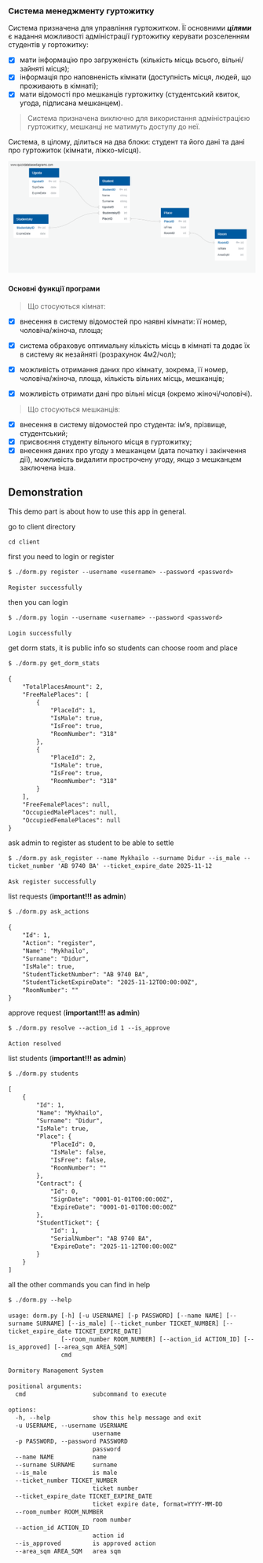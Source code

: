 ### Система менеджменту гуртожитку

Система призначена для управління гуртожитком. Її основними ***цілями*** є надання можливості адміністрації гуртожитку керувати розселенням студентів у гортожитку:

- [x] мати інформацію про загруженість (кількість місць всього, вільні/зайняті місця); 
- [x] інформація про наповненість кімнати (доступність місця, людей, що проживають в кімнаті); 
- [x] мати відомості про мешканців гуртожитку (студентський квиток, угода, підписана мешканцем).

> Система призначена виключно для використання адміністрацією гуртожитку, мешканці не матимуть доступу до неї.

Система, в цілому, ділиться на два блоки: студент та його дані та дані про гуртожиток (кімнати, ліжко-місця).

![img](img/diagram.png)

#### Основні функції програми

> Що стосуються кімнат:
- [x] внесення в систему відомостей про наявні кімнати: її номер, чоловіча/жіноча, площа;
- [x] система обраховує оптимальну кількість місць в кімнаті та додає їх в систему як незайняті (розрахунок 4м2/чол);
- [x] можливість отримання даних про кімнату, зокрема, її номер, чоловіча/жіноча, площа, кількість вільних місць, мешканців;
- [x] можливість отримати дані про вільні місця (окремо жіночі/чоловічі).


> Що стосуються мешканців:
- [x] внесення в систему відомостей про студента: ім’я, прізвище, студентський;
- [x] присвоєння студенту вільного місця в гуртожитку;
- [x] внесення даних про угоду з мешканцем (дата початку і закінчення дії), можливість видалити прострочену угоду, якщо з мешканцем заключена інша.

## Demonstration

This demo part is about how to use this app in general.

go to client directory
```
cd client
```

first you need to login or register
```
$ ./dorm.py register --username <username> --password <password>

Register successfully
```

then you can login
```
$ ./dorm.py login --username <username> --password <password>

Login successfully
```

get dorm stats, it is public info so students can choose room and place
```
$ ./dorm.py get_dorm_stats

{
    "TotalPlacesAmount": 2,
    "FreeMalePlaces": [
        {
            "PlaceId": 1,
            "IsMale": true,
            "IsFree": true,
            "RoomNumber": "318"
        },
        {
            "PlaceId": 2,
            "IsMale": true,
            "IsFree": true,
            "RoomNumber": "318"
        }
    ],
    "FreeFemalePlaces": null,
    "OccupiedMalePlaces": null,
    "OccupiedFemalePlaces": null
}
```

ask admin to register as student to be able to settle
```
$ ./dorm.py ask_register --name Mykhailo --surname Didur --is_male --ticket_number 'AB 9740 BA' --ticket_expire_date 2025-11-12

Ask register successfully
```

list requests (**important!!! as admin**)
```
$ ./dorm.py ask_actions

{
    "Id": 1,
    "Action": "register",
    "Name": "Mykhailo",
    "Surname": "Didur",
    "IsMale": true,
    "StudentTicketNumber": "AB 9740 BA",
    "StudentTicketExpireDate": "2025-11-12T00:00:00Z",
    "RoomNumber": ""
}
```

approve request (**important!!! as admin**)
```
$ ./dorm.py resolve --action_id 1 --is_approve

Action resolved
```

list students (**important!!! as admin**)
```
$ ./dorm.py students

[
    {
        "Id": 1,
        "Name": "Mykhailo",
        "Surname": "Didur",
        "IsMale": true,
        "Place": {
            "PlaceId": 0,
            "IsMale": false,
            "IsFree": false,
            "RoomNumber": ""
        },
        "Contract": {
            "Id": 0,
            "SignDate": "0001-01-01T00:00:00Z",
            "ExpireDate": "0001-01-01T00:00:00Z"
        },
        "StudentTicket": {
            "Id": 1,
            "SerialNumber": "AB 9740 BA",
            "ExpireDate": "2025-11-12T00:00:00Z"
        }
    }
]
```

all the other commands you can find in help
```
$ ./dorm.py --help

usage: dorm.py [-h] [-u USERNAME] [-p PASSWORD] [--name NAME] [--surname SURNAME] [--is_male] [--ticket_number TICKET_NUMBER] [--ticket_expire_date TICKET_EXPIRE_DATE]
               [--room_number ROOM_NUMBER] [--action_id ACTION_ID] [--is_approved] [--area_sqm AREA_SQM]
               cmd

Dormitory Management System

positional arguments:
  cmd                   subcommand to execute

options:
  -h, --help            show this help message and exit
  -u USERNAME, --username USERNAME
                        username
  -p PASSWORD, --password PASSWORD
                        password
  --name NAME           name
  --surname SURNAME     surname
  --is_male             is male
  --ticket_number TICKET_NUMBER
                        ticket number
  --ticket_expire_date TICKET_EXPIRE_DATE
                        ticket expire date, format=YYYY-MM-DD
  --room_number ROOM_NUMBER
                        room number
  --action_id ACTION_ID
                        action id
  --is_approved         is approved action
  --area_sqm AREA_SQM   area sqm
```